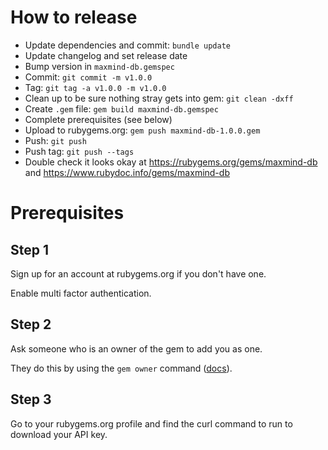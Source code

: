# How to release
* Update dependencies and commit: `bundle update`
* Update changelog and set release date
* Bump version in `maxmind-db.gemspec`
* Commit: `git commit -m v1.0.0`
* Tag: `git tag -a v1.0.0 -m v1.0.0`
* Clean up to be sure nothing stray gets into gem: `git clean -dxff`
* Create `.gem` file: `gem build maxmind-db.gemspec`
* Complete prerequisites (see below)
* Upload to rubygems.org: `gem push maxmind-db-1.0.0.gem`
* Push: `git push`
* Push tag: `git push --tags`
* Double check it looks okay at https://rubygems.org/gems/maxmind-db and
  https://www.rubydoc.info/gems/maxmind-db


# Prerequisites

## Step 1
Sign up for an account at rubygems.org if you don't have one.

Enable multi factor authentication.


## Step 2
Ask someone who is an owner of the gem to add you as one.

They do this by using the `gem owner` command
([docs](https://guides.rubygems.org/command-reference/#gem-owner)).


## Step 3
Go to your rubygems.org profile and find the curl command to run to
download your API key.
